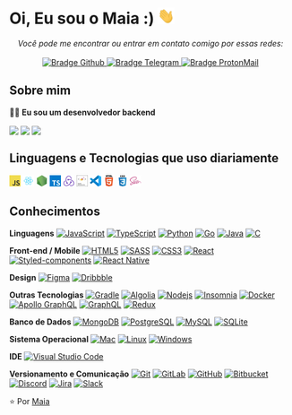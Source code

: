 # Oi, Eu sou o Maia :) <img src="https://github.com/gabrielmaialva33/gabrielmaialva33/blob/master/.github/images/hi.gif" width="30px"></h2>

<p align="center">
    <i>Você pode me encontrar ou entrar em contato comigo por essas redes:</i>
    <br/><br/>
    <a href="https://github.com/gabrielmaialva33" target="_blank">
        <img src="https://img.shields.io/badge/-Github-000?logo=github&style=flat&logoColor=white" alt="Bradge Github" />
    </a>
    <a href="https://t.me/mrootx" target="_blank">
        <img src="https://img.shields.io/badge/-Telegram-2CA5E0?logo=telegram&style=flat&logoColor=white" alt="Bradge Telegram" />
    </a>
    <a href="mailto:mrootx@protonmail.com" target="_blank">
        <img src="https://img.shields.io/badge/-ProtonMail-8B89CC?logo=protonmail&style=flat&logoColor=white" alt="Bradge ProtonMail" />
    </a>
</p>

## Sobre mim

:technologist: <strong>Eu sou um desenvolvedor backend</strong> 

<img align='center' src="https://visitor-badge.laobi.icu/badge?page_id=gabrielmaialva33.gabrielmaialva33">
<img align='center' src="https://github-readme-stats.vercel.app/api?username=gabrielmaialva33&show_icons=true&theme=dracula&layout=compact"> <img align='center' src="https://github-readme-stats.vercel.app/api/top-langs/?username=gabrielmaialva33&langs_count=8&theme=dracula&layout=compact">

## Linguagens e Tecnologias que uso diariamente

<code><img height="20" src="https://raw.githubusercontent.com/github/explore/80688e429a7d4ef2fca1e82350fe8e3517d3494d/topics/javascript/javascript.png"></code>
<code><img height="20" src="https://raw.githubusercontent.com/github/explore/80688e429a7d4ef2fca1e82350fe8e3517d3494d/topics/react/react.png"></code>
<code><img height="20" src="https://raw.githubusercontent.com/github/explore/80688e429a7d4ef2fca1e82350fe8e3517d3494d/topics/nodejs/nodejs.png"></code>
<code><img height="20" src="https://raw.githubusercontent.com/github/explore/80688e429a7d4ef2fca1e82350fe8e3517d3494d/topics/typescript/typescript.png"></code>
<code><img height="20" src="https://raw.githubusercontent.com/github/explore/80688e429a7d4ef2fca1e82350fe8e3517d3494d/topics/redux/redux.png"></code>
<code><img height="20" src="https://raw.githubusercontent.com/github/explore/80688e429a7d4ef2fca1e82350fe8e3517d3494d/topics/styled-components/styled-components.png"></code>
<code><img height="20" src="https://raw.githubusercontent.com/github/explore/80688e429a7d4ef2fca1e82350fe8e3517d3494d/topics/visual-studio-code/visual-studio-code.png"></code>
<code><img height="20" src="https://raw.githubusercontent.com/github/explore/80688e429a7d4ef2fca1e82350fe8e3517d3494d/topics/html/html.png"></code>
<code><img height="20" src="https://raw.githubusercontent.com/github/explore/80688e429a7d4ef2fca1e82350fe8e3517d3494d/topics/css/css.png"></code>
<code><img height="20" src="https://raw.githubusercontent.com/github/explore/80688e429a7d4ef2fca1e82350fe8e3517d3494d/topics/sass/sass.png"></code>

## Conhecimentos

**Linguagens**
[![JavaScript](https://img.shields.io/badge/-JavaScript-black?style=flat&logo=javascript&link=https://github.com/gabrielmaialva33/)](https://github.com/gabrielmaialva33/)
[![TypeScript](https://img.shields.io/badge/-TypeScript-007ACC?style=flat&logo=typescript&link=https://github.com/gabrielmaialva33/)](https://github.com/gabrielmaialva33/)
[![Python](https://img.shields.io/badge/-Python-afd0ea?style=flat&logo=Python&link=https://github.com/gabrielmaialva33/)](https://github.com/gabrielmaialva33/)
[![Go](https://img.shields.io/badge/-go-9cf0e3?style=flat&logo=go&link=https://github.comgabrielmaialva33a/)](https://github.com/gabrielmaialva33/)
[![Java](https://img.shields.io/badge/-java-f5a52f?style=flat&logo=java&link=https://github.comgabrielmaialva33a/)](https://github.com/gabrielmaialva33/)
[![C](https://img.shields.io/badge/-A8B9CC?style=flat&logo=c&logoColor=white&link=https://github.com/gabrielmaialva33/)](https://github.com/gabrielmaialva33/)

**Front-end / Mobile**
[![HTML5](https://img.shields.io/badge/-HTML5-E34F26?style=flat&logo=html5&logoColor=white&link=https://github.com/gabrielmaialva33/)](https://github.com/gabrielmaialva33/)
[![SASS](https://img.shields.io/badge/-SASS-ed9ac2?style=flat&logo=sass)](https://github.comgabrielmaialva33a/)
[![CSS3](https://img.shields.io/badge/-CSS3-1572B6?style=flat&logo=css3&link=https://github.comgabrielmaialva33a/)](https://github.com/gabrielmaialva33/)
[![React](https://img.shields.io/badge/-React-black?style=flat&logo=react&link=https://github.comgabrielmaialva33a/)](https://github.com/gabrielmaialva33/)
[![Styled-components](https://img.shields.io/badge/-Styled%20Components-pink?style=flat&logo=styled-components)](https://github.com/gabrielmaialva33/)
[![React Native](https://img.shields.io/badge/-ReactNative-black?style=flat&logo=react)](https://github.com/gabrielmaialva33/)

**Design**
[![Figma](https://img.shields.io/badge/-Figma-ffbaba?style=flat&logo=figma)](https://github.comgabrielmaialva33a/)
[![Dribbble](https://img.shields.io/badge/-Dribbble-d3a0c2?style=flat&logo=Dribbble&link=https://github.com/gabrielmaialva33/)](https://github.com/gabrielmaialva33/)

**Outras Tecnologias**
[![Gradle](https://img.shields.io/badge/-Gradle-02303A?style=flat&logo=Gradle&link=https://github.com/gabrielmaialva33/)](https://github.com/gabrielmaialva33/)
[![Algolia](https://img.shields.io/badge/-Algolia-94cafc?style=flat&logo=Algolia&link=https://github.com/gabrielmaialva33/)](https://github.com/gabrielmaialva33/)
[![Nodejs](https://img.shields.io/badge/-Nodejs-black?style=flat&logo=Node.js&link=https://github.com/gabrielmaialva33/)](https://github.com/gabrielmaialva33/)
[![Insomnia](https://img.shields.io/badge/-Insomnia-5849BE?style=flat&logo=Insomnia&link=https://github.com/gabrielmaialva33/)](https://github.com/gabrielmaialva33/)
[![Docker](https://img.shields.io/badge/-Docker-black?style=flat&logo=docker&link=https://github.com/gabrielmaialva33/)](https://github.com/gabrielmaialva33/)
[![Apollo GraphQL](https://img.shields.io/badge/-Apollo%20GraphQL-311C87?style=flat&logo=apollo-graphql&link=https://github.com/gabrielmaialva33/)](https://github.com/gabrielmaialva33/)
[![GraphQL](https://img.shields.io/badge/-GraphQL-E10098?style=flat&logo=graphql&link=https://github.com/gabrielmaialva33/)](https://github.com/gabrielmaialva33/)
[![Redux](https://img.shields.io/badge/-Redux-764ABC?style=flat&logo=redux&link=https://github.comgabrielmaialva33a/)](https://github.com/gabrielmaialva33/)

**Banco de Dados**
[![MongoDB](https://img.shields.io/badge/-MongoDB-black?style=flat&logo=mongodb&link=https://github.com/gabrielmaialva33/)](https://github.com/gabrielmaialva33/)
[![PostgreSQL](https://img.shields.io/badge/-PostgreSQL-336791?style=flat&logo=postgresql&link=https://github.com/gabrielmaialva33/)](https://github.com/gabrielmaialva33/)
[![MySQL](https://img.shields.io/badge/-MySQL-a0c4db?style=flat&logo=mysql&link=https://github.comgabrielmaialva33a/)](https://github.com/gabrielmaialva33/)
[![SQLite](https://img.shields.io/badge/-SQLite-003B57?style=flat&logo=sqlite&link=https://github.com/gabrielmaialva33/)](https://github.com/gabrielmaialva33/)

**Sistema Operacional**
[![Mac](https://img.shields.io/badge/-MacOS-FFFFFF?style=flat&logo=Apple&link=https://github.comgabrielmaialva33a/)](https://github.com/gabrielmaialva33/)
[![Linux](https://img.shields.io/badge/-Linux-333333?style=flat&logo=Linux&link=https://github.comgabrielmaialva33a/)](https://github.com/gabrielmaialva33/)
[![Windows](https://img.shields.io/badge/-Windows-0078D6?style=flat&logo=Windows&link=https://github.com/gabrielmaialva33/)](https://github.com/gabrielmaialva33/)

**IDE**
[![Visual Studio Code](https://img.shields.io/badge/-Visual%20Studio%20Code-007ACC?style=flat&logo=VisualStudioCode&link=https://github.com/gabrielmaialva33/)](https://github.comgabrielmaialva33a/)

**Versionamento e Comunicação**
[![Git](https://img.shields.io/badge/-Git-black?style=flat&logo=git&link=https://github.comgabrielmaialva33a/)](https://github.com/gabrielmaialva33/)
[![GitLab](https://img.shields.io/badge/-GitLab-FCA121?style=flat&logo=gitlab&link=https://github.com/gabrielmaialva33/)](https://github.com/gabrielmaialva33/)
[![GitHub](https://img.shields.io/badge/-GitHub-181717?style=flat&logo=github&link=https://github.com/gabrielmaialva33/)](https://github.com/gabrielmaialva33/)
[![Bitbucket](https://img.shields.io/badge/-Bitbucket-0052CC?style=flat&logo=bitbucket&link=https://github.com/gabrielmaialva33/)](https://github.com/gabrielmaialva33/)
[![Discord](https://img.shields.io/badge/-Discord-000000?style=flat&logo=Discord&link=https://github.com/gabrielmaialva33/)](https://github.com/gabrielmaialva33/)
[![Jira](https://img.shields.io/badge/-Jira-0052CC?style=flat&logo=Jira&link=https://github.comgabrielmaialva33a/)](https://github.com/gabrielmaialva33/)
[![Slack](https://img.shields.io/badge/-Slack-4A154B?style=flat&logo=Slack&link=https://github.comgabrielmaialva33a/)](https://github.com/gabrielmaialva33/)

⭐️ Por [Maia](https://github.com/gabrielmaialva33/)
